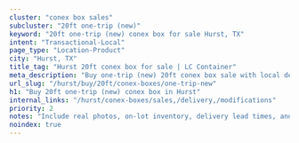 ```yaml
---
cluster: "conex box sales"
subcluster: "20ft one-trip (new)"
keyword: "20ft one-trip (new) conex box for sale Hurst, TX"
intent: "Transactional-Local"
page_type: "Location-Product"
city: "Hurst, TX"
title_tag: "Hurst 20ft conex box for sale | LC Container"
meta_description: "Buy one-trip (new) 20ft conex box sale with local delivery in Hurst, TX. LC Container — local Since 2003. Request a fast quote today."
url_slug: "/hurst/buy/20ft/conex-boxes/one-trip-new"
h1: "Buy 20ft one-trip (new) conex box in Hurst"
internal_links: "/hurst/conex-boxes/sales,/delivery,/modifications"
priority: 2
notes: "Include real photos, on-lot inventory, delivery lead times, and financing info."
noindex: true
---
```


<!-- TODO: Add unique city/inventory copy, images, and internal links here. -->
